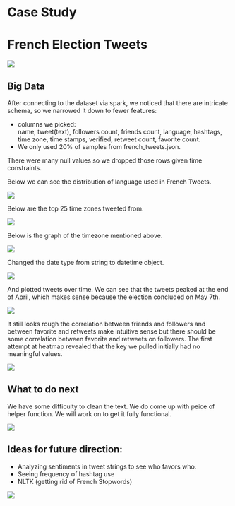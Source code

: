# Case Study

# French Election Tweets 

![](images/banner.png)

## Big Data 

After connecting to the dataset via spark, we noticed that there are intricate schema, so we narrowed it down to fewer features:

* columns we picked:  <br>
    name, tweet(text), followers count, friends count, language, hashtags, time zone, time stamps, verified, retweet count, favorite count. 
* We only used 20% of samples from french_tweets.json. 

There were many null values so we dropped those rows given time constraints.  

Below we can see the  distribution of language used in French Tweets. 

![](images/lang1.png)


Below are the top 25 time zones tweeted from. 

![](images/country1.png)

Below is the graph of the timezone mentioned above. 

![](images/country2.png)

Changed the date type from string to datetime object.

![](images/code_for_volume.png)

And plotted tweets over time. 
We can see that the tweets peaked at the end of April, which makes sense because the election concluded on May 7th. 

![](images/volume.png)

It still looks rough the correlation between friends and followers and between favorite and retweets make intuitive sense but there should be some correlation between favorite and retweets on followers. The first attempt at heatmap revealed that the key we pulled initially had no meaningful values. 

![](images/try2.png)

## What to do next

We have some difficulty to clean the text. We do come up with peice of helper function. We will work on to get it fully functional. 

![](images/helpers.png)


## Ideas for future direction:

* Analyzing sentiments in tweet strings to see who favors who.
* Seeing frequency of hashtag use
* NLTK (getting rid of French Stopwords)

![](images/conclusion.jpg)
